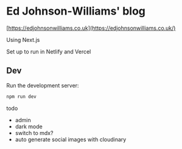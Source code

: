 # Ed Johnson-Williams' blog

[https://edjohnsonwilliams.co.uk](https://edjohnsonwilliams.co.uk/)

Using Next.js

Set up to run in Netlify and Vercel

## Dev

Run the development server:

```bash
npm run dev
```

todo
- admin
- dark mode
- switch to mdx?
- auto generate social images with cloudinary